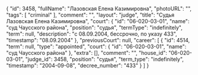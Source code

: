 {
    "id": 3458,
    "fullName": "Лазовская Елена Казимировна",
    "photoURL": "",
    "tags": [
        "criminal"
    ],
    "comment": "",
    "layout": "judge",
    "title": "Судья Лазовская Елена Казимировна",
    "court": {
        "id": "06-020-03-01",
        "name": "суд Чаусского района",
        "position": "судья",
        "termType": "indefinitely",
        "term": null,
        "description": "c 08.09.2004, бессрочно, по указу 433",
        "timestamp": "08.09.2004"
    },
    "previousCourt": null,
    "career": [
        {
            "id": 4514,
            "term": null,
            "type": "appointed",
            "court": {
                "id": "06-020-03-01",
                "name": "суд Чаусского района"
            },
            "extra": [],
            "comment": "",
            "house_id": "06-020-03-01",
            "judge_id": 3458,
            "position": "судья",
            "term_type": "indefinitely",
            "timestamp": "2004-09-08",
            "decree_number": "433"
        }
    ]
}
